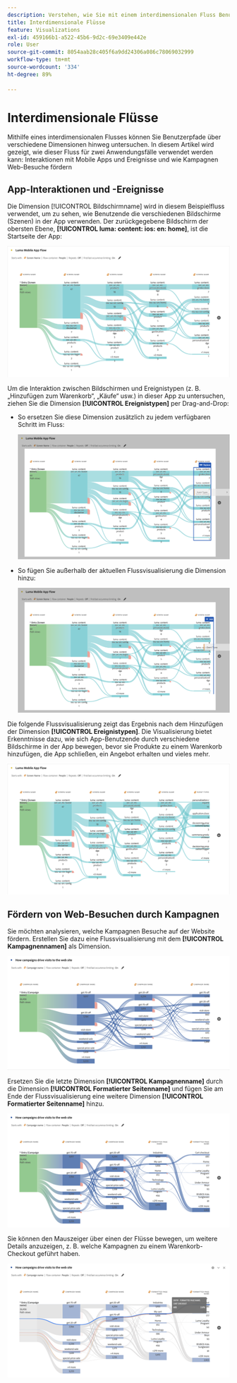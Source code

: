 ```yaml
---
description: Verstehen, wie Sie mit einem interdimensionalen Fluss Benutzerpfade über verschiedene Dimensionen hinweg untersuchen können.
title: Interdimensionale Flüsse
feature: Visualizations
exl-id: 459166b1-a522-45b6-9d2c-69e3409e442e
role: User
source-git-commit: 8054aab28c405f6a9dd24306a086c78069032999
workflow-type: tm+mt
source-wordcount: '334'
ht-degree: 89%

---
```


# Interdimensionale Flüsse

Mithilfe eines interdimensionalen Flusses können Sie Benutzerpfade über verschiedene Dimensionen hinweg untersuchen. In diesem Artikel wird gezeigt, wie dieser Fluss für zwei Anwendungsfälle verwendet werden kann: Interaktionen mit Mobile Apps und Ereignisse und wie Kampagnen Web-Besuche fördern

<!--
A dimension label at the top of each Flow column makes using multiple dimensions in a flow visualization more intuitive:

![An intero-dimensional flow highlighting multiple dimensions including Product, Page, OS version, and Time Spent.](assets/flow.png)
-->

## App-Interaktionen und -Ereignisse

Die Dimension [!UICONTROL Bildschirmname] wird in diesem Beispielfluss verwendet, um zu sehen, wie Benutzende die verschiedenen Bildschirme (Szenen) in der App verwenden. Der zurückgegebene Bildschirm der obersten Ebene, **[!UICONTROL luma: content: ios: en: home]**, ist die Startseite der App:

![Ein Fluss mit dem hinzugefügtem Element.](assets/flowapp.png)

Um die Interaktion zwischen Bildschirmen und Ereignistypen (z. B. „Hinzufügen zum Warenkorb“, „Käufe“ usw.) in dieser App zu untersuchen, ziehen Sie die Dimension **[!UICONTROL Ereignistypen]** per Drag-and-Drop:

* So ersetzen Sie diese Dimension zusätzlich zu jedem verfügbaren Schritt im Fluss:

  ![Ein Fluss, der zeigt, dass die Seitendimension in mehrere Bereiche gezogen wurde](assets/flowapp-replace.png)

* So fügen Sie außerhalb der aktuellen Flussvisualisierung die Dimension hinzu:

  ![Ein Fluss, bei dem die Seitendimension in den Leerraum am Ende gezogen wurde.](assets/flowapp-add.png)

Die folgende Flussvisualisierung zeigt das Ergebnis nach dem Hinzufügen der Dimension **[!UICONTROL Ereignistypen]**. Die Visualisierung bietet Erkenntnisse dazu, wie sich App-Benutzende durch verschiedene Bildschirme in der App bewegen, bevor sie Produkte zu einem Warenkorb hinzufügen, die App schließen, ein Angebot erhalten und vieles mehr.

![Ein Fluss mit den Ergebnissen der Seitendimension oben in der Liste](assets/flowapp-result.png)

## Fördern von Web-Besuchen durch Kampagnen

Sie möchten analysieren, welche Kampagnen Besuche auf der Website fördern. Erstellen Sie dazu eine Flussvisualisierung mit dem **[!UICONTROL Kampagnennamen]** als Dimension.

![Fluss – Web-Kampagnenname als Dimension](assets/flowweb.png)

Ersetzen Sie die letzte Dimension **[!UICONTROL Kampagnenname]** durch die Dimension **[!UICONTROL Formatierter Seitenname]** und fügen Sie am Ende der Flussvisualisierung eine weitere Dimension **[!UICONTROL Formatierter Seitenname]** hinzu.

![Fluss – Web-Kampagnenname und Web-Seite als Dimension](assets/flowweb-replace.png)

Sie können den Mauszeiger über einen der Flüsse bewegen, um weitere Details anzuzeigen, z. B. welche Kampagnen zu einem Warenkorb-Checkout geführt haben.

![Bewegen des Mauszeigers über einen Fluss – Web-Kampagnenname und Web-Seite als Dimension](assets/flowweb-hover.png)
